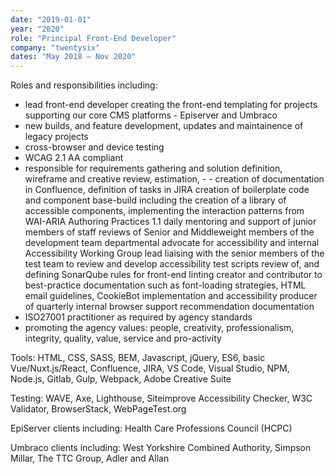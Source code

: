 ```yaml
---
date: "2019-01-01"
year: "2020"
role: "Principal Front-End Developer"
company: "twentysix"
dates: "May 2018 – Nov 2020"
---
```


Roles and responsibilities including:

- lead front-end developer creating the front-end templating for projects supporting our core CMS platforms - Episerver and Umbraco
- new builds, and feature development, updates and maintainence of legacy projects
- cross-browser and device testing
- WCAG 2.1 AA compliant
- responsible for requirements gathering and solution definition, wireframe and creative review, estimation, - - creation of documentation in Confluence, definition of tasks in JIRA
creation of boilerplate code and component base-build including the creation of a library of accessible components, implementing the interaction patterns from WAI-ARIA Authoring Practices 1.1
daily mentoring and support of junior members of staff
reviews of Senior and Middleweight members of the development team
departmental advocate for accessibility and internal Accessibility Working Group lead
liaising with the senior members of the test team to review and develop accessibility test scripts
review of, and defining SonarQube rules for front-end linting
creator and contributor to best-practice documentation such as font-loading strategies, HTML email guidelines, CookieBot implementation and accessibility
producer of quarterly internal browser support recommendation documentation
- ISO27001 practitioner as required by agency standards
- promoting the agency values: people, creativity, professionalism, integrity, quality, value, service and pro-activity

Tools: HTML, CSS, SASS, BEM, Javascript, jQuery, ES6, basic Vue/Nuxt.js/React, Confluence, JIRA, VS Code, Visual Studio, NPM, Node.js, Gitlab, Gulp, Webpack, Adobe Creative Suite

Testing: WAVE, Axe, Lighthouse, Siteimprove Accessibility Checker, W3C Validator, BrowserStack, WebPageTest.org

EpiServer clients including: Health Care Professions Council (HCPC)

Umbraco clients including: West Yorkshire Combined Authority, Simpson Millar, The TTC Group, Adler and Allan
